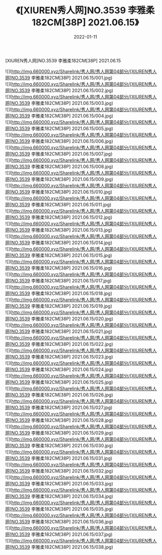 ﻿---
layout: post
title:  《[XIUREN秀人网]NO.3539 李雅柔182CM[38P] 2021.06.15》
date:   2022-01-11
img: http://img.660000.xyz/Sharelink/秀人网/秀人网第04部分/[XIUREN秀人网]NO.3539 李雅柔182CM[38P] 2021.06.15/000.jpg
categories: [美女, 清纯, 唯美]
---

[XIUREN秀人网]NO.3539 李雅柔182CM[38P] 2021.06.15

 ![](http://img.660000.xyz/Sharelink/秀人网/秀人网第04部分/[XIUREN秀人网]NO.3539 李雅柔182CM[38P] 2021.06.15/001.jpg) <br>![](http://img.660000.xyz/Sharelink/秀人网/秀人网第04部分/[XIUREN秀人网]NO.3539 李雅柔182CM[38P] 2021.06.15/002.jpg) <br>![](http://img.660000.xyz/Sharelink/秀人网/秀人网第04部分/[XIUREN秀人网]NO.3539 李雅柔182CM[38P] 2021.06.15/003.jpg) <br>![](http://img.660000.xyz/Sharelink/秀人网/秀人网第04部分/[XIUREN秀人网]NO.3539 李雅柔182CM[38P] 2021.06.15/004.jpg) <br>![](http://img.660000.xyz/Sharelink/秀人网/秀人网第04部分/[XIUREN秀人网]NO.3539 李雅柔182CM[38P] 2021.06.15/005.jpg) <br>![](http://img.660000.xyz/Sharelink/秀人网/秀人网第04部分/[XIUREN秀人网]NO.3539 李雅柔182CM[38P] 2021.06.15/006.jpg) <br>![](http://img.660000.xyz/Sharelink/秀人网/秀人网第04部分/[XIUREN秀人网]NO.3539 李雅柔182CM[38P] 2021.06.15/007.jpg) <br>![](http://img.660000.xyz/Sharelink/秀人网/秀人网第04部分/[XIUREN秀人网]NO.3539 李雅柔182CM[38P] 2021.06.15/008.jpg) <br>![](http://img.660000.xyz/Sharelink/秀人网/秀人网第04部分/[XIUREN秀人网]NO.3539 李雅柔182CM[38P] 2021.06.15/009.jpg) <br>![](http://img.660000.xyz/Sharelink/秀人网/秀人网第04部分/[XIUREN秀人网]NO.3539 李雅柔182CM[38P] 2021.06.15/010.jpg) <br>![](http://img.660000.xyz/Sharelink/秀人网/秀人网第04部分/[XIUREN秀人网]NO.3539 李雅柔182CM[38P] 2021.06.15/011.jpg) <br>![](http://img.660000.xyz/Sharelink/秀人网/秀人网第04部分/[XIUREN秀人网]NO.3539 李雅柔182CM[38P] 2021.06.15/012.jpg) <br>![](http://img.660000.xyz/Sharelink/秀人网/秀人网第04部分/[XIUREN秀人网]NO.3539 李雅柔182CM[38P] 2021.06.15/013.jpg) <br>![](http://img.660000.xyz/Sharelink/秀人网/秀人网第04部分/[XIUREN秀人网]NO.3539 李雅柔182CM[38P] 2021.06.15/014.jpg) <br>![](http://img.660000.xyz/Sharelink/秀人网/秀人网第04部分/[XIUREN秀人网]NO.3539 李雅柔182CM[38P] 2021.06.15/015.jpg) <br>![](http://img.660000.xyz/Sharelink/秀人网/秀人网第04部分/[XIUREN秀人网]NO.3539 李雅柔182CM[38P] 2021.06.15/016.jpg) <br>![](http://img.660000.xyz/Sharelink/秀人网/秀人网第04部分/[XIUREN秀人网]NO.3539 李雅柔182CM[38P] 2021.06.15/017.jpg) <br>![](http://img.660000.xyz/Sharelink/秀人网/秀人网第04部分/[XIUREN秀人网]NO.3539 李雅柔182CM[38P] 2021.06.15/018.jpg) <br>![](http://img.660000.xyz/Sharelink/秀人网/秀人网第04部分/[XIUREN秀人网]NO.3539 李雅柔182CM[38P] 2021.06.15/019.jpg) <br>![](http://img.660000.xyz/Sharelink/秀人网/秀人网第04部分/[XIUREN秀人网]NO.3539 李雅柔182CM[38P] 2021.06.15/020.jpg) <br>![](http://img.660000.xyz/Sharelink/秀人网/秀人网第04部分/[XIUREN秀人网]NO.3539 李雅柔182CM[38P] 2021.06.15/021.jpg) <br>![](http://img.660000.xyz/Sharelink/秀人网/秀人网第04部分/[XIUREN秀人网]NO.3539 李雅柔182CM[38P] 2021.06.15/022.jpg) <br>![](http://img.660000.xyz/Sharelink/秀人网/秀人网第04部分/[XIUREN秀人网]NO.3539 李雅柔182CM[38P] 2021.06.15/023.jpg) <br>![](http://img.660000.xyz/Sharelink/秀人网/秀人网第04部分/[XIUREN秀人网]NO.3539 李雅柔182CM[38P] 2021.06.15/024.jpg) <br>![](http://img.660000.xyz/Sharelink/秀人网/秀人网第04部分/[XIUREN秀人网]NO.3539 李雅柔182CM[38P] 2021.06.15/025.jpg) <br>![](http://img.660000.xyz/Sharelink/秀人网/秀人网第04部分/[XIUREN秀人网]NO.3539 李雅柔182CM[38P] 2021.06.15/026.jpg) <br>![](http://img.660000.xyz/Sharelink/秀人网/秀人网第04部分/[XIUREN秀人网]NO.3539 李雅柔182CM[38P] 2021.06.15/027.jpg) <br>![](http://img.660000.xyz/Sharelink/秀人网/秀人网第04部分/[XIUREN秀人网]NO.3539 李雅柔182CM[38P] 2021.06.15/028.jpg) <br>![](http://img.660000.xyz/Sharelink/秀人网/秀人网第04部分/[XIUREN秀人网]NO.3539 李雅柔182CM[38P] 2021.06.15/029.jpg) <br>![](http://img.660000.xyz/Sharelink/秀人网/秀人网第04部分/[XIUREN秀人网]NO.3539 李雅柔182CM[38P] 2021.06.15/030.jpg) <br>![](http://img.660000.xyz/Sharelink/秀人网/秀人网第04部分/[XIUREN秀人网]NO.3539 李雅柔182CM[38P] 2021.06.15/031.jpg) <br>![](http://img.660000.xyz/Sharelink/秀人网/秀人网第04部分/[XIUREN秀人网]NO.3539 李雅柔182CM[38P] 2021.06.15/032.jpg) <br>![](http://img.660000.xyz/Sharelink/秀人网/秀人网第04部分/[XIUREN秀人网]NO.3539 李雅柔182CM[38P] 2021.06.15/033.jpg) <br>![](http://img.660000.xyz/Sharelink/秀人网/秀人网第04部分/[XIUREN秀人网]NO.3539 李雅柔182CM[38P] 2021.06.15/034.jpg) <br>![](http://img.660000.xyz/Sharelink/秀人网/秀人网第04部分/[XIUREN秀人网]NO.3539 李雅柔182CM[38P] 2021.06.15/035.jpg) <br>![](http://img.660000.xyz/Sharelink/秀人网/秀人网第04部分/[XIUREN秀人网]NO.3539 李雅柔182CM[38P] 2021.06.15/036.jpg) <br>![](http://img.660000.xyz/Sharelink/秀人网/秀人网第04部分/[XIUREN秀人网]NO.3539 李雅柔182CM[38P] 2021.06.15/037.jpg) <br>![](http://img.660000.xyz/Sharelink/秀人网/秀人网第04部分/[XIUREN秀人网]NO.3539 李雅柔182CM[38P] 2021.06.15/038.jpg) <br>
